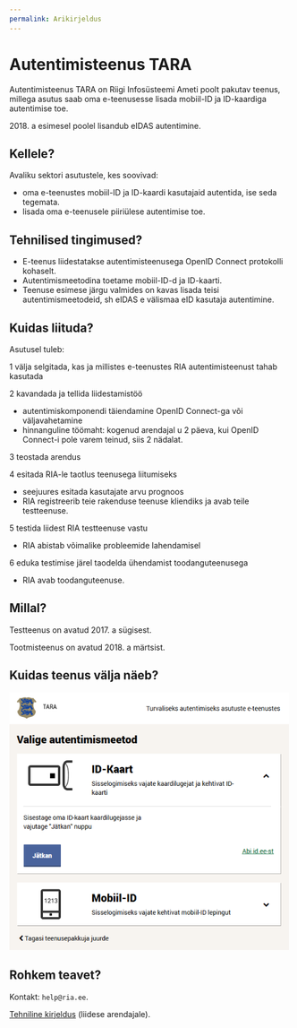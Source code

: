 ```yaml
---
permalink: Arikirjeldus
---
```


# Autentimisteenus TARA

Autentimisteenus TARA on Riigi Infosüsteemi Ameti poolt pakutav teenus, millega asutus saab oma e-teenusesse lisada mobiil-ID ja ID-kaardiga autentimise toe.

2018\. a esimesel poolel lisandub eIDAS autentimine.

## Kellele?

 Avaliku sektori asutustele, kes soovivad:
- oma e-teenustes mobiil-ID ja ID-kaardi kasutajaid autentida, ise seda tegemata.
- lisada oma e-teenusele piiriülese autentimise toe.

## Tehnilised tingimused?

- E-teenus liidestatakse autentimisteenusega OpenID Connect protokolli kohaselt.
- Autentimismeetodina toetame mobiil-ID-d ja ID-kaarti.
- Teenuse esimese järgu valmides on kavas lisada teisi autentimismeetodeid, sh eIDAS e välismaa eID kasutaja autentimine.

## Kuidas liituda?

Asutusel tuleb:

1 välja selgitada, kas ja millistes e-teenustes RIA autentimisteenust tahab kasutada<br>

2 kavandada ja tellida liidestamistöö

- autentimiskomponendi täiendamine OpenID Connect-ga või väljavahetamine
- hinnanguline töömaht: kogenud arendajal u 2 päeva, kui OpenID Connect-i pole varem teinud, siis 2 nädalat.

3 teostada arendus<br>

4 esitada RIA-le taotlus teenusega liitumiseks<br>

- seejuures esitada kasutajate arvu prognoos
- RIA registreerib teie rakenduse teenuse kliendiks ja avab teile testteenuse.

5 testida liidest RIA testteenuse vastu

- RIA abistab võimalike probleemide lahendamisel

6 eduka testimise järel taodelda ühendamist toodanguteenusega

- RIA avab toodanguteenuse.

## Millal?

Testteenus on avatud 2017. a sügisest.

Tootmisteenus on avatud 2018. a märtsist.

## Kuidas teenus välja näeb?

<img src='img/KUVA-04.png' width='500'>

## Rohkem teavet?

Kontakt: `help@ria.ee`.

[Tehniline kirjeldus](TehnilineKirjeldus) (liidese arendajale).

